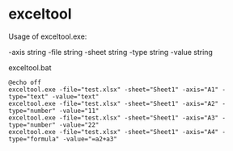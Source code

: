 # exceltool

Usage of exceltool.exe:

  -axis string
  -file string
  -sheet string
  -type string
  -value string


exceltool.bat
```
@echo off
exceltool.exe -file="test.xlsx" -sheet="Sheet1" -axis="A1" -type="text" -value="text"
exceltool.exe -file="test.xlsx" -sheet="Sheet1" -axis="A2" -type="number" -value="11"
exceltool.exe -file="test.xlsx" -sheet="Sheet1" -axis="A3" -type="number" -value="22"
exceltool.exe -file="test.xlsx" -sheet="Sheet1" -axis="A4" -type="formula" -value="=a2+a3"
```
